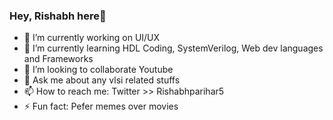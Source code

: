 ### Hey, Rishabh here👋

- 🔭 I’m currently working on UI/UX
- 🌱 I’m currently learning HDL Coding, SystemVerilog, Web dev languages and Frameworks
- 👯 I’m looking to collaborate Youtube
- 💬 Ask me about any vlsi related stuffs
- 📫 How to reach me: Twitter >> Rishabhparihar5
- ⚡ Fun fact: Pefer memes over movies
